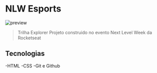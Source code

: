 
# NLW Esports

![preview](./.github/preview.png)

  >Trilha Explorer
Projeto construido no evento Next Level Week da Rocketseat

## Tecnologias

-HTML
-CSS
-Git e Github
